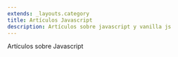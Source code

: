 ```yaml
---
extends: _layouts.category
title: Artículos Javascript
description: Artículos sobre javascript y vanilla js
---
```


Artículos sobre Javascript
